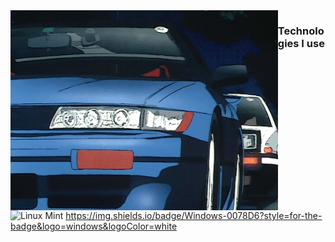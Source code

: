 <img align="left" alt="GIF" height="320px" src="https://github.com/cfrodriguezb17/cfrodriguezb17/blob/main/assets/gifsito.gif" />

### Technologies I use
![Linux Mint](https://img.shields.io/badge/Linux_Mint-87CF3E?style=for-the-badge&logo=linux-mint&logoColor=white)
https://img.shields.io/badge/Windows-0078D6?style=for-the-badge&logo=windows&logoColor=white
<!---
cfrodriguezb17/cfrodriguezb17 is a ✨ special ✨ repository because its `README.md` (this file) appears on your GitHub profile.
You can click the Preview link to take a look at your changes.
--->
